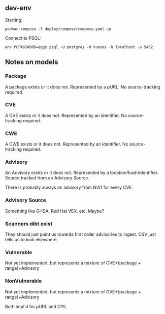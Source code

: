 ## dev-env

Starting:

```shell
podman-compose -f deploy/compose/compose.yaml up
```

Connect to PSQL:

```shell
env PGPASSWORD=eggs psql -U postgres -d huevos -h localhost -p 5432
```

## Notes on models

### Package

A package exists or it does not. Represented by a pURL. No source-tracking required.

### CVE

A CVE exists or it does not. Represented by an identifier. No source-tracking required.

### CWE

A CWE exists or it does not. Represented by an identifier. No source-tracking required.

### Advisory

An Advisory exists or it does not. Represented by a location/hash/identifier. 
Source tracked from an Advisory Source.

There is probably always an advisory from NVD for every CVE. 

### Advisory Source
Something like GHSA, Red Hat VEX, etc. Maybe?


### Scanners dibt exist
They should just point us towards first order advisories to ingest. 
OSV just tells us to look elsewhere. 

### Vulnerable
Not yet implemented, but represents a mixture of CVE+(package + range)+Advisory

### NonVulnerable
Not yet implemented, but represents a mixture of CVE+(package + range)+Advisory

Both impl'd for pURL and CPE. 
